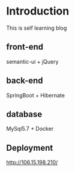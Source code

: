 # Introduction
This is self learning blog
## front-end
semantic-ui + jQuery
## back-end
SpringBoot + Hibernate
## database
MySql5.7 + Docker
## Deployment
http://106.15.198.210/